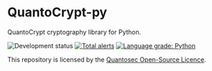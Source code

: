 # QuantoCrypt-py
QuantoCrypt cryptography library for Python.

![Development status](https://img.shields.io/badge/development-alpha-red.svg)
[![Total alerts](https://img.shields.io/lgtm/alerts/g/Quantosec/QuantoCrypt-py.svg?logo=lgtm&logoWidth=18)](https://lgtm.com/projects/g/Quantosec/QuantoCrypt-py/alerts/)
[![Language grade: Python](https://img.shields.io/lgtm/grade/python/g/Quantosec/QuantoCrypt-py.svg?logo=lgtm&logoWidth=18)](https://lgtm.com/projects/g/Quantosec/QuantoCrypt-py/context:python)

This repository is licensed by the [Quantosec Open-Source Licence](https://github.com/Quantosec/QuantoCrypt-py/blob/master/LICENCE.md).
